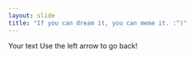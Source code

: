```yaml
---
layout: slide
title: "If you can dream it, you can meme it. :^)"
---
```

Your text
Use the left arrow to go back!
